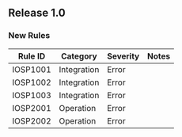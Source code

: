 ﻿## Release 1.0

### New Rules
Rule ID | Category | Severity | Notes
--------|----------|----------|--------------------
IOSP1001  |  Integration  |  Error | 
IOSP1002  | Integration |  Error    | 
IOSP1003  |  Integration   | Error | 
IOSP2001  |  Operation  |  Error | 
IOSP2002  | Operation |  Error    | 
